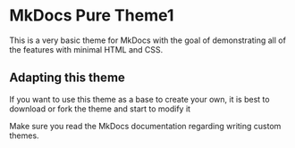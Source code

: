 # MkDocs Pure Theme1

This is a very basic theme for MkDocs with the goal of demonstrating all of
the features with minimal HTML and CSS.

## Adapting this theme

If you want to use this theme as a base to create your own, it is best to
download or fork the theme and start to modify it

Make sure you read the MkDocs documentation regarding writing custom themes.

